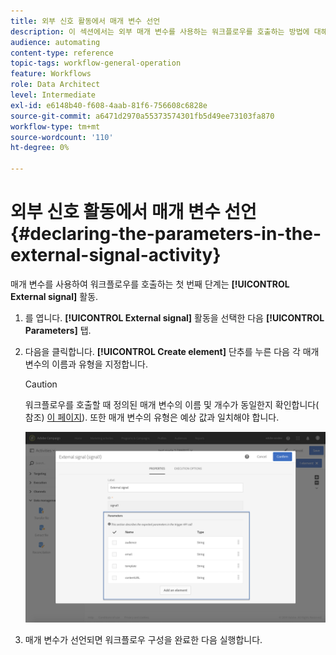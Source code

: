 ```yaml
---
title: 외부 신호 활동에서 매개 변수 선언
description: 이 섹션에서는 외부 매개 변수를 사용하는 워크플로우를 호출하는 방법에 대해 자세히 설명합니다.
audience: automating
content-type: reference
topic-tags: workflow-general-operation
feature: Workflows
role: Data Architect
level: Intermediate
exl-id: e6148b40-f608-4aab-81f6-756608c6828e
source-git-commit: a6471d2970a55373574301fb5d49ee73103fa870
workflow-type: tm+mt
source-wordcount: '110'
ht-degree: 0%

---
```


# 외부 신호 활동에서 매개 변수 선언 {#declaring-the-parameters-in-the-external-signal-activity}

매개 변수를 사용하여 워크플로우를 호출하는 첫 번째 단계는 **[!UICONTROL External signal]** 활동.

1. 를 엽니다. **[!UICONTROL External signal]** 활동을 선택한 다음 **[!UICONTROL Parameters]** 탭.
1. 다음을 클릭합니다. **[!UICONTROL Create element]** 단추를 누른 다음 각 매개 변수의 이름과 유형을 지정합니다.

   >[!CAUTION]
   >
   >워크플로우를 호출할 때 정의된 매개 변수의 이름 및 개수가 동일한지 확인합니다( 참조) [이 페이지](../../automating/using/defining-parameters-calling-workflow.md)). 또한 매개 변수의 유형은 예상 값과 일치해야 합니다.

   ![](assets/extsignal_declaringparameters_1.png)

1. 매개 변수가 선언되면 워크플로우 구성을 완료한 다음 실행합니다.
